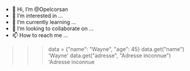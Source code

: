- 👋 Hi, I’m @Opelcorsan
- 👀 I’m interested in ...
- 🌱 I’m currently learning ...
- 💞️ I’m looking to collaborate on ...
- 📫 How to reach me ...

<!---
Opelcorsan/Opelcorsan is a ✨ special ✨ repository because its `README.md` (this file) appears on your GitHub profile.
You can click the Preview link to take a look at your changes.
--->
>>> data = {"name": "Wayne", "age": 45}
>>> data.get("name")
'Wayne'
>>> data.get("adresse", "Adresse inconnue")
'Adresse inconnue
